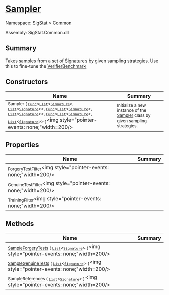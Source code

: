 # [Sampler](./Sampler.md)

Namespace: [SigStat]() > [Common](./README.md)

Assembly: SigStat.Common.dll

## Summary
Takes samples from a set of [Signature](https://github.com/hargitomi97/sigstat/blob/master/docs/md/SigStat/Common/Signature.md)s by given sampling strategies.  Use this to fine-tune the [VerifierBenchmark](https://github.com/hargitomi97/sigstat/blob/master/docs/md/SigStat/Common/VerifierBenchmark.md)

## Constructors

| Name | Summary | 
| --- | --- | 
| <sub>Sampler ( [`Func`](https://docs.microsoft.com/en-us/dotnet/api/System.Func-2)\<[`List`](https://docs.microsoft.com/en-us/dotnet/api/System.Collections.Generic.List-1)\<[`Signature`](./Signature.md)>, [`List`](https://docs.microsoft.com/en-us/dotnet/api/System.Collections.Generic.List-1)\<[`Signature`](./Signature.md)>>, [`Func`](https://docs.microsoft.com/en-us/dotnet/api/System.Func-2)\<[`List`](https://docs.microsoft.com/en-us/dotnet/api/System.Collections.Generic.List-1)\<[`Signature`](./Signature.md)>, [`List`](https://docs.microsoft.com/en-us/dotnet/api/System.Collections.Generic.List-1)\<[`Signature`](./Signature.md)>>, [`Func`](https://docs.microsoft.com/en-us/dotnet/api/System.Func-2)\<[`List`](https://docs.microsoft.com/en-us/dotnet/api/System.Collections.Generic.List-1)\<[`Signature`](./Signature.md)>, [`List`](https://docs.microsoft.com/en-us/dotnet/api/System.Collections.Generic.List-1)\<[`Signature`](./Signature.md)>> )</sub><img style="pointer-events: none;"width=200/></div>| <sub>Initialize a new instance of the [Sampler](https://github.com/hargitomi97/sigstat/blob/master/docs/md/SigStat/Common/Sampler.md) class by given sampling strategies.</sub>| <br>


## Properties

| Name | Summary | 
| --- | --- | 
| <sub>ForgeryTestFilter</sub><img style="pointer-events: none;"width=200/></div>| <sub></sub>| <br>
| <sub>GenuineTestFilter</sub><img style="pointer-events: none;"width=200/></div>| <sub></sub>| <br>
| <sub>TrainingFilter</sub><img style="pointer-events: none;"width=200/></div>| <sub></sub>| <br>


## Methods

| Name | Summary | 
| --- | --- | 
| <sub>[SampleForgeryTests](./Methods/Sampler-100663364.md) ( [`List`](https://docs.microsoft.com/en-us/dotnet/api/System.Collections.Generic.List-1)\<[`Signature`](./Signature.md)> )</sub><img style="pointer-events: none;"width=200/></div>| <sub></sub>| <br>
| <sub>[SampleGenuineTests](./Methods/Sampler-100663363.md) ( [`List`](https://docs.microsoft.com/en-us/dotnet/api/System.Collections.Generic.List-1)\<[`Signature`](./Signature.md)> )</sub><img style="pointer-events: none;"width=200/></div>| <sub></sub>| <br>
| <sub>[SampleReferences](./Methods/Sampler-100663362.md) ( [`List`](https://docs.microsoft.com/en-us/dotnet/api/System.Collections.Generic.List-1)\<[`Signature`](./Signature.md)> )</sub><img style="pointer-events: none;"width=200/></div>| <sub></sub>| <br>


